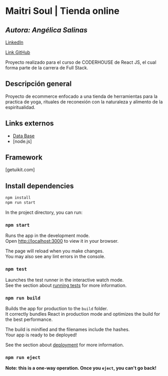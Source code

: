 # Maitri Soul | Tienda online
## _Autora: Angélica Salinas_

[LinkedIn](https://www.linkedin.com/in/ang%C3%A9lica-salinas-villa-74b608169)

[Link GitHub](https://github.com/chicadehumo/CoderhouseReactJS)

Proyecto realizado para el curso de CODERHOUSE de React JS, el cual forma parte de la carrera de Full Stack.

## Descripción general

Proyecto de ecommerce enfocado a una tienda de herramientas para la practica de yoga, rituales de reconexión con la naturaleza y alimento de la espiritualidad.

## Links externos

- [Data Base](https://console.firebase.google.com/u/0/project/maitristore-bc575/firestore/data/~2Fproducts~2F4dtZJTXIndTPRM6lhKjv)
- [node.js]


## Framework

[getuikit.com]


## Install dependencies

```sh
npm install
npm run start 
```

In the project directory, you can run:

### `npm start`

Runs the app in the development mode.\
Open [http://localhost:3000](http://localhost:3000) to view it in your browser.

The page will reload when you make changes.\
You may also see any lint errors in the console.

### `npm test`

Launches the test runner in the interactive watch mode.\
See the section about [running tests](https://facebook.github.io/create-react-app/docs/running-tests) for more information.

### `npm run build`

Builds the app for production to the `build` folder.\
It correctly bundles React in production mode and optimizes the build for the best performance.

The build is minified and the filenames include the hashes.\
Your app is ready to be deployed!

See the section about [deployment](https://facebook.github.io/create-react-app/docs/deployment) for more information.

### `npm run eject`

**Note: this is a one-way operation. Once you `eject`, you can't go back!**
